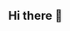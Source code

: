 ## Hi there 👋

<!--
**PDK205/PDK205** is a ✨ _special_ ✨ repository because its `README.md` (this file) appears on your GitHub profile.

Here are some ideas to get you started:

- 🔭 I’m currently working on ...djjnz
- 🌱 I’m currently learning ...
- 👯 I’m looking to collaborate on ...
- 🤔 I’m looking for help with ...gj
- 💬 Ask me about ...dfg(hnvdks
- 📫 How to reach me: ...eu
- 😄 Pronouns: ...pdkcrjvt
- ⚡ Fun fact: ...khndid
-->
